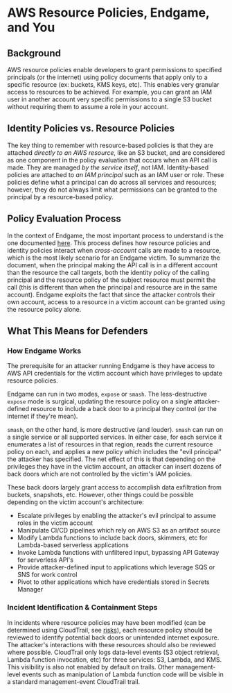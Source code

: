 # AWS Resource Policies, Endgame, and You
## Background
AWS resource policies enable developers to grant permissions to specified principals (or the internet) using policy documents that apply only to a specific resource (ex: buckets, KMS keys, etc). This enables very granular access to resources to be achieved. For example, you can grant an IAM user in another account very specific permissions to a single S3 bucket without requiring them to assume a role in your account.

## Identity Policies vs. Resource Policies
The key thing to remember with resource-based policies is that they are attached _directly to an AWS resource_, like an S3 bucket, and are considered as one component in the policy evaluation that occurs when an API call is made. They are managed _by the service itself_, not IAM. Identity-based policies are attached to _an IAM principal_ such as an IAM user or role. These policies define what a principal can do across all services and resources; however, they do not always limit what permissions can be granted to the principal by a resource-based policy.

## Policy Evaluation Process
In the context of Endgame, the most important process to understand is the one documented [here](https://docs.aws.amazon.com/IAM/latest/UserGuide/reference_policies_evaluation-logic-cross-account.html). This process defines how resource policies and identity policies interact when _cross-account_ calls are made to a resource, which is the most likely scenario for an Endgame victim. To summarize the document, when the principal making the API call is in a different account than the resource the call targets, both the identity policy of the calling principal and the resource policy of the subject resource must permit the call (this is different than when the principal and resource are in the same account). Endgame exploits the fact that since the attacker controls their own account, access to a resource in a victim account can be granted using the resource policy alone.

## What This Means for Defenders
### How Endgame Works
The prerequisite for an attacker running Endgame is they have access to AWS API credentials for the victim account which have privileges to update resource policies.

Endgame can run in two modes, ```expose``` or ```smash```. The less-destructive ```expose``` mode is surgical, updating the resource policy on a single attacker-defined resource to include a back door to a principal they control (or the internet if they're mean).

```smash```, on the other hand, is more destructive (and louder). ```smash``` can run on a single service or all supported services. In either case, for each service it enumerates a list of resources in that region, reads the current resource policy on each, and applies a new policy which includes the "evil principal" the attacker has specified. The net effect of this is that depending on the privileges they have in the victim account, an attacker can insert dozens of back doors which are not controlled by the victim's IAM policies. 

These back doors largely grant access to accomplish data exfiltration from buckets, snapshots, etc. However, other things could be possible depending on the victim account's architecture:

* Escalate privileges by enabling the attacker's evil principal to assume roles in the victim account
* Manipulate CI/CD pipelines which rely on AWS S3 as an artifact source
* Modify Lambda functions to include back doors, skimmers, etc for Lambda-based serverless applications
* Invoke Lambda functions with unfiltered input, bypassing API Gateway for serverless API's
* Provide attacker-defined input to applications which leverage SQS or SNS for work control
* Pivot to other applications which have credentials stored in Secrets Manager

### Incident Identification & Containment Steps
In incidents where resource policies may have been modified (can be determined using CloudTrail, see [risks](docs/risks/)), each resource policy should be reviewed to identify potential back doors or unintended internet exposure. The attacker's interactions with these resources should also be reviewed where possible. CloudTrail only logs data-level events (S3 object retrieval, Lambda function invocation, etc) for three services: S3, Lambda, and KMS. This visibility is also not enabled by default on trails. Other management-level events such as manipulation of Lambda function code will be visible in a standard management-event CloudTrail trail.